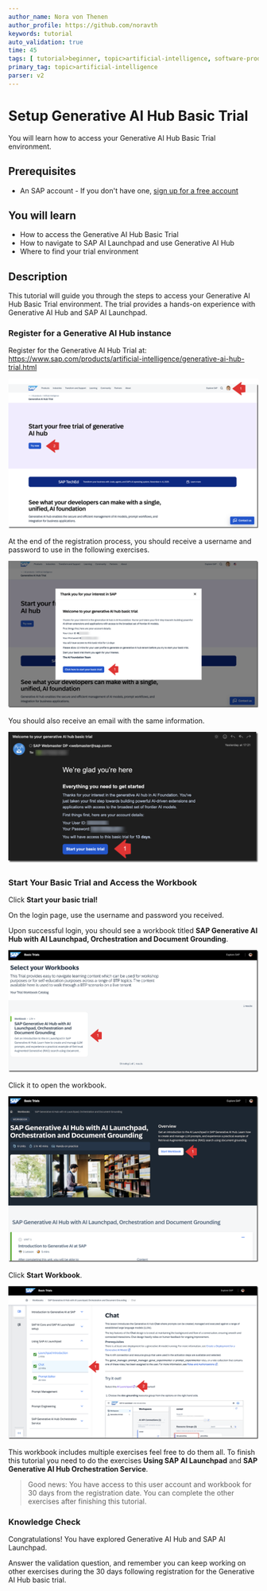 ```yaml
---
author_name: Nora von Thenen
author_profile: https://github.com/noravth
keywords: tutorial
auto_validation: true
time: 45
tags: [ tutorial>beginner, topic>artificial-intelligence, software-product>sap-ai-launchpad]
primary_tag: topic>artificial-intelligence
parser: v2
---
```

 
# Setup Generative AI Hub Basic Trial

<!-- description -->You will learn how to access your Generative AI Hub Basic Trial environment.

## Prerequisites

- An SAP account - If you don't have one, [sign up for a free account](https://www.sap.com)

## You will learn

- How to access the Generative AI Hub Basic Trial
- How to navigate to SAP AI Launchpad and use Generative AI Hub
- Where to find your trial environment

## Description

This tutorial will guide you through the steps to access your Generative AI Hub Basic Trial environment. The trial provides a hands-on experience with Generative AI Hub and SAP AI Launchpad.

### Register for a Generative AI Hub instance

Register for the Generative AI Hub Trial at: https://www.sap.com/products/artificial-intelligence/generative-ai-hub-trial.html

![Trial landing page](images/landing-page.png)

At the end of the registration process, you should receive a username and password to use in the following exercises.

![Registration completed](images/registration-completed.png)

You should also receive an email with the same information.

![Welcome Email](images/email.png)


### Start Your Basic Trial and Access the Workbook

Click **Start your basic trial!**

On the login page, use the username and password you received.

Upon successful login, you should see a workbook titled **SAP Generative AI Hub with AI Launchpad, Orchestration and Document Grounding**.

![Workbooks](images/select-workbook.png)

Click it to open the workbook.

![Workbook to start](images/start-workbook.png)

Click **Start Workbook**.

![Exercises overview](images/open-ailaunchpad.png)

This workbook includes multiple exercises feel free to do them all. To finish this tutorial you need to do the exercises **Using SAP AI Launchpad** and **SAP Generative AI Hub Orchestration Service**.

> Good news: You have access to this user account and workbook for 30 days from the registration date. You can complete the other exercises after finishing this tutorial.

### Knowledge Check

Congratulations! You have explored Generative AI Hub and SAP AI Launchpad.

Answer the validation question, and remember you can keep working on other exercises during the 30 days following registration for the Generative AI Hub basic trial.